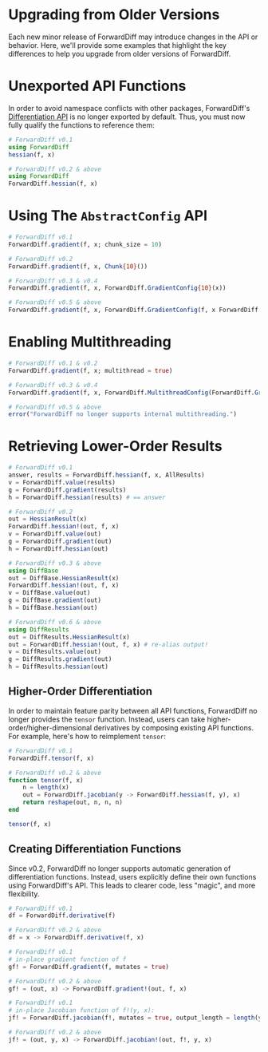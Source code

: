 # Upgrading from Older Versions

Each new minor release of ForwardDiff may introduce changes in the API or behavior. Here,
we'll provide some examples that highlight the key differences to help you upgrade from
older versions of ForwardDiff.

# Unexported API Functions

In order to avoid namespace conflicts with other packages, ForwardDiff's  [Differentiation
API](@ref) is no longer exported by default. Thus, you must now fully qualify the functions
to  reference them:

```julia
# ForwardDiff v0.1
using ForwardDiff
hessian(f, x)

# ForwardDiff v0.2 & above
using ForwardDiff
ForwardDiff.hessian(f, x)
```

# Using The `AbstractConfig` API

```julia
# ForwardDiff v0.1
ForwardDiff.gradient(f, x; chunk_size = 10)

# ForwardDiff v0.2
ForwardDiff.gradient(f, x, Chunk{10}())

# ForwardDiff v0.3 & v0.4
ForwardDiff.gradient(f, x, ForwardDiff.GradientConfig{10}(x))

# ForwardDiff v0.5 & above
ForwardDiff.gradient(f, x, ForwardDiff.GradientConfig(f, x ForwardDiff.Chunk{10}()))
```

# Enabling Multithreading

```julia
# ForwardDiff v0.1 & v0.2
ForwardDiff.gradient(f, x; multithread = true)

# ForwardDiff v0.3 & v0.4
ForwardDiff.gradient(f, x, ForwardDiff.MultithreadConfig(ForwardDiff.GradientConfig(x)))

# ForwardDiff v0.5 & above
error("ForwardDiff no longer supports internal multithreading.")
```

# Retrieving Lower-Order Results

```julia
# ForwardDiff v0.1
answer, results = ForwardDiff.hessian(f, x, AllResults)
v = ForwardDiff.value(results)
g = ForwardDiff.gradient(results)
h = ForwardDiff.hessian(results) # == answer

# ForwardDiff v0.2
out = HessianResult(x)
ForwardDiff.hessian!(out, f, x)
v = ForwardDiff.value(out)
g = ForwardDiff.gradient(out)
h = ForwardDiff.hessian(out)

# ForwardDiff v0.3 & above
using DiffBase
out = DiffBase.HessianResult(x)
ForwardDiff.hessian!(out, f, x)
v = DiffBase.value(out)
g = DiffBase.gradient(out)
h = DiffBase.hessian(out)

# ForwardDiff v0.6 & above
using DiffResults
out = DiffResults.HessianResult(x)
out = ForwardDiff.hessian!(out, f, x) # re-alias output!
v = DiffResults.value(out)
g = DiffResults.gradient(out)
h = DiffResults.hessian(out)
```

## Higher-Order Differentiation

In order to maintain feature parity between all API functions, ForwardDiff no longer
provides the `tensor` function. Instead, users can take higher-order/higher-dimensional
derivatives by composing existing API functions. For example, here's how to reimplement
`tensor`:

```julia
# ForwardDiff v0.1
ForwardDiff.tensor(f, x)

# ForwardDiff v0.2 & above
function tensor(f, x)
    n = length(x)
    out = ForwardDiff.jacobian(y -> ForwardDiff.hessian(f, y), x)
    return reshape(out, n, n, n)
end

tensor(f, x)
```

## Creating Differentiation Functions

Since v0.2, ForwardDiff no longer supports automatic generation of differentiation
functions. Instead, users explicitly define their own functions using ForwardDiff's API.
This leads to clearer code, less "magic", and more flexibility.


```julia
# ForwardDiff v0.1
df = ForwardDiff.derivative(f)

# ForwardDiff v0.2 & above
df = x -> ForwardDiff.derivative(f, x)
```

```julia
# ForwardDiff v0.1
# in-place gradient function of f
gf! = ForwardDiff.gradient(f, mutates = true)

# ForwardDiff v0.2 & above
gf! = (out, x) -> ForwardDiff.gradient!(out, f, x)
```

```julia
# ForwardDiff v0.1
# in-place Jacobian function of f!(y, x):
jf! = ForwardDiff.jacobian(f!, mutates = true, output_length = length(y))

# ForwardDiff v0.2 & above
jf! = (out, y, x) -> ForwardDiff.jacobian!(out, f!, y, x)
```
